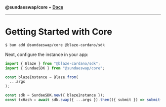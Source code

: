 **@sundaeswap/core** • [**Docs**](modules.md)

***

# Getting Started with Core

```bash
$ bun add @sundaeswap/core @blaze-cardano/sdk
```

Next, configure the instance in your app:

```ts
import { Blaze } from "@blaze-cardano/sdk";
import { SundaeSDK } from "@sundaeswap/core";

const blazeInstance = Blaze.from(
  ...args
);

const sdk = SundaeSDK.new({ blazeInstance });
const txHash = await sdk.swap({ ...args }).then(({ submit }) => submit());
```
